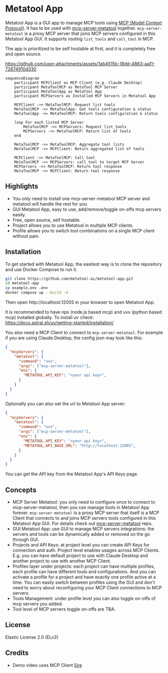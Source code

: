 # Metatool App

Metatool App is a GUI app to manage MCP tools using [MCP (Model Context Protocol)](https://modelcontextprotocol.io/). It has to be used with [mcp-server-metatool](https://github.com/metatool-ai/mcp-server-metatool) together. `mcp-server-metatool` is a proxy MCP server that joins MCP servers configured in this Metatool App GUI. It supports routing `list_tools` and `call_tool` in MCP.

The app is prioritized to be self hostable at first, and it is completely free and open source.

https://github.com/user-attachments/assets/1ab4515b-18dd-4863-aa11-72674910d330

```mermaid
sequenceDiagram
    participant MCPClient as MCP Client (e.g. Claude Desktop)
    participant MetaToolMCP as MetaTool MCP Server
    participant MetaToolApp as MetaTool App
    participant MCPServers as Installed MCP Servers in Metatool App

    MCPClient ->> MetaToolMCP: Request list tools
    MetaToolMCP ->> MetaToolApp: Get tools configuration & status
    MetaToolApp ->> MetaToolMCP: Return tools configuration & status

    loop For each listed MCP Server
        MetaToolMCP ->> MCPServers: Request list_tools
        MCPServers ->> MetaToolMCP: Return list of tools
    end

    MetaToolMCP ->> MetaToolMCP: Aggregate tool lists
    MetaToolMCP ->> MCPClient: Return aggregated list of tools

    MCPClient ->> MetaToolMCP: Call tool
    MetaToolMCP ->> MCPServers: call_tool to target MCP Server
    MCPServers ->> MetaToolMCP: Return tool response
    MetaToolMCP ->> MCPClient: Return tool response
```

## Highlights

- You only need to install one mcp-server-metatool MCP server and metatool will handle the rest for you.
- GUI Metatool App, easy to use, add/remove/toggle on-offs mcp servers easily.
- Free, open source, self hostable.
- Project allows you to use Metatool in multiple MCP clients.
- Profile allows you to switch tool combinations on a single MCP client without pain.

## Installation
To get started with Metatool App, the eastiest way is to clone the repository and use Docker Compose to run it.

```bash
git clone https://github.com/metatool-ai/metatool-app.git
cd metatool-app
cp example.env .env
docker compose up --build -d
```

Then open http://localhost:12005 in your browser to open Metatool App.

It is recommended to have npx (node.js based mcp) and uvx (python based mcp) installed globally.
To install uv check: https://docs.astral.sh/uv/getting-started/installation/

You also need a MCP Client to connect to `mcp-server-metatool`. For example if you are using Claude Desktop, the config json may look like this:
```json
{
  "mcpServers": {
    "metatool": {
      "command": "uvx",
      "args": ["mcp-server-metatool"],
      "env": {
        "METATOOL_API_KEY": "<your api key>",
      }
    }
  }
}
```

Optionally you can also set the url to Metatool App server:
```json
{
  "mcpServers": {
    "metatool": {
      "command": "uvx",
      "args": ["mcp-server-metatool"],
      "env": {
        "METATOOL_API_KEY": "<your api key>",
        "METATOOL_API_BASE_URL": "http://localhost:12005",
      }
    }
  }
}
```

You can get the API key from the Metatool App's API Keys page.

## Concepts

- MCP Server Metatool: you only need to configure once to connect to mcp-server-metatool, then you can manage tools in Metatool App forever. `mcp-server-metatool` is a proxy MCP server that itself is a MCP Client that connects to and joins MCP servers tools configured in this Metatool App GUI. For details check out [mcp-server-metatool](https://github.com/metatool-ai/mcp-server-metatool) repo.
- GUI Metatool App: use GUI to manage MCP servers integrations: the servers and tools can be dynamically added or removed on the go through GUI.
- Projects and API Keys: at project level you can create API Keys for connection and auth. Project level enables usages across MCP Clients. E.g. you can have default project to use with Claude Desktop and another project to use with another MCP Client.
- Profiles layer under projects: each project can have multiple profiles, each profile can have different tools and configurations. And you can activate a profile for a project and have exactly one profile active at a time. You can easily switch between profiles using the GUI and don't need to worry about reconfiguring your MCP Client connections to MCP servers.
- Tools Management: under profile level you can also toggle on-offs of mcp servers you added.
- Tool level of MCP servers toggle on-offs are TBA.

## License
Elastic License 2.0 (ELv2)

## Credits

- Demo video uses MCP Client [5ire](https://5ire.app/)
